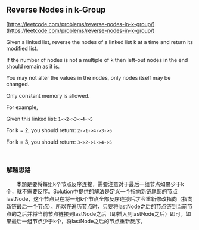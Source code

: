 ## Reverse Nodes in k-Group

[https://leetcode.com/problems/reverse-nodes-in-k-group/](https://leetcode.com/problems/reverse-nodes-in-k-group/)

Given a linked list, reverse the nodes of a linked list k at a time and return its modified list.

If the number of nodes is not a multiple of k then left-out nodes in the end should remain as it is.

You may not alter the values in the nodes, only nodes itself may be changed.

Only constant memory is allowed.

For example,

Given this linked list: `1->2->3->4->5`

For k = 2, you should return: `2->1->4->3->5`

For k = 3, you should return: `3->2->1->4->5`

<br>

### 解题思路

&nbsp;&nbsp;&nbsp;&nbsp;&nbsp;&nbsp;&nbsp;本题是要将每组k个节点反序连接，需要注意对于最后一组节点如果少于k个，就不需要反序。Solution中提供的解法是定义一个指向新链尾部的节点lastNode，这个节点只在将一组k个节点全部反序连接后才会重新修改指向（指向新链最后一个节点）。所以在遍历节点时，只要将lastNode之后的节点链到当前节点的之后并将当前节点链接到lastNode之后（即插入到lastNode之后）即可。如果最后一组节点少于k个，将lastNode之后的节点重新反序。